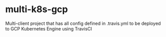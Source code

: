 # multi-k8s-gcp

Multi-client project that has all config defined in .travis.yml to be deployed to GCP Kubernetes Engine using TravisCI